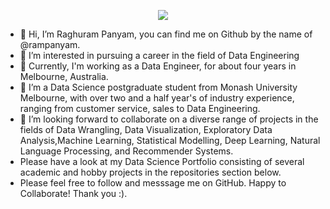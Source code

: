 <p align="center">
  <img src="https://capsule-render.vercel.app/api?text=Hey Everyone!🕹️&animation=fadeIn&type=waving&color=gradient&height=100"/>
</p>

- 👋 Hi, I’m Raghuram Panyam, you can find me on Github by the name of @rampanyam. 
- 👀 I’m interested in pursuing a career in the field of Data Engineering
- 🌱 Currently, I'm working as a Data Engineer, for about four years in Melbourne, Australia.
- 🌱 I’m a Data Science postgraduate student from Monash University Melbourne, with over two and a half year's of industry experience, ranging from customer service, sales to Data Engineering.
- 💞️ I’m looking  forward to collaborate on a diverse range of projects in the fields of Data Wrangling, Data Visualization, Exploratory Data Analysis,Machine Learning, Statistical Modelling, Deep Learning, Natural Language Processing, and Recommender Systems.
- Please have a look at my Data Science Portfolio consisting of  several academic and hobby projects in the repositories section below.
- Please feel free to follow and messsage me on GitHub. Happy to Collaborate! Thank you :). 
